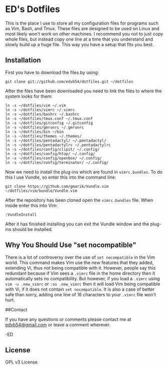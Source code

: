 # ED's Dotfiles

This is the place I use to store all my configuration files for programs such
as Vim, Bash, and Tmux. These files are designed to be used on Linux and most
likely won't work on other machines. I recommend you not to just copy whole
files, but instead copy one line at a time that you understand and slowly build
up a huge file. This way you have a setup that fits you best.

## Installation

First you have to download the files by using:

	git clone git://github.com/edvb54/dotfiles.git ~/dotfiles

After the files have been downloaded you need to link the files to where the
system looks for them:

	ln -s ~/dotfiles/vim ~/.vim
	ln -s ~/dotfiles/vimrc ~/.vimrc
	ln -s ~/dotfiles/bashrc ~/.bashrc
	ln -s ~/dotfiles/tmux.conf ~/.tmux.conf
	ln -s ~/dotfiles/gitconfig ~/.gitconfig
	ln -s ~/dotfiles/gmrunrc ~/.gmrunrc
	ln -s ~/dotfiles/bin ~/bin
	ln -s ~/dotfiles/themes ~/.themes/
	ln -s ~/dotfiles/pentadactyl/ ~/.pentadactyl/
	ln -s ~/dotfiles/pentadactylrc ~/.pentadactylrc
	ln -s ~/dotfiles/config/clipit/ ~/.config/
	ln -s ~/dotfiles/config/htop/ ~/.config/
	ln -s ~/dotfiles/config/openbox/ ~/.config/
	ln -s ~/dotfiles/config/terminator/ ~/.config/

Now we need to install the plug-ins which are found in `vimrc.bundles`. To do this
I use Vundle, so enter this into the command line:

	git clone https://github.com/gmarik/Vundle.vim ~/dotfiles/vim/bundle/Vundle.vim

After the repository has been cloned open the `vimrc.bundles` file. When inside
enter this into Vim:

	:VundleInstall

After it has finished installing you can exit the Vundle window and the plug-ins
should be installed.

## Why You Should Use "set nocompatible"

There is a lot of controversy over the use of `set nocompatible` in the Vim
world. This command makes Vim use the new features that they added, extending
Vi, thus not being compatible with it. However, people say this redundant
because if Vim sees a `.vimrc` file in the home directory then it automatically
sets no compatibility. But however, if you load a `.vimrc` using `vim -u
.new_vimrc` or `:so .new_vimrc` then it will load Vim being compatible with Vi,
if it does not contain `set nocompatible`. It is also a case of better safe
than sorry, adding one line of 16 characters to your `.vimrc` file won't hurt.

##Contact

If you have any questions or comments please contact me at edvb54@gmail.com or
leave a comment wherever.

-ED

## License

GPL v3 License

